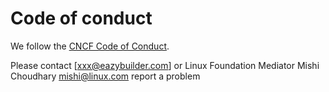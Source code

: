 # Code of conduct

We follow the [CNCF Code of Conduct](https://github.com/cncf/foundation/blob/master/code-of-conduct.md).

Please contact [xxx@eazybuilder.com] or Linux Foundation Mediator Mishi Choudhary mishi@linux.com
report a problem